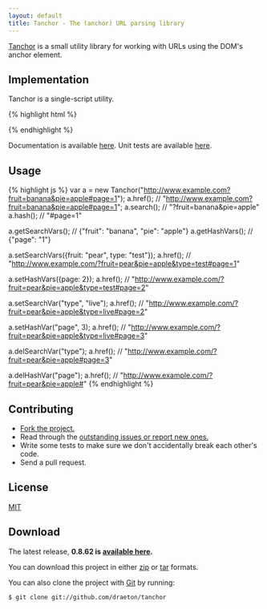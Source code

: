 ```yaml
---
layout: default
title: Tanchor - The (anchor) URL parsing library
---
```


<section id="main" role="main">

[Tanchor](http://github.com/draeton/tanchor/) is a small utility library for working with URLs using the DOM's anchor element.


## Implementation

Tanchor is a single-script utility.

{% highlight html %}
<script src="js/tanchor-0.8.62-min.js"></script>
{% endhighlight %}

Documentation is available [here](http://draeton.github.com/tanchor/tanchor/docs/tanchor.html). Unit tests are available
[here](http://draeton.github.com/tanchor/tanchor/tests/).


## Usage

{% highlight js %}
var a = new Tanchor("http://www.example.com?fruit=banana&pie=apple#page=1");
a.href();   // "http://www.example.com?fruit=banana&pie=apple#page=1";
a.search(); // "?fruit=banana&pie=apple"
a.hash();   // "#page=1"

a.getSearchVars(); // {"fruit": "banana", "pie": "apple"}
a.getHashVars();   // {"page": "1"}

a.setSearchVars({fruit: "pear", type: "test"});
a.href(); // "http://www.example.com/?fruit=pear&pie=apple&type=test#page=1"

a.setHashVars({page: 2});
a.href(); // "http://www.example.com/?fruit=pear&pie=apple&type=test#page=2"

a.setSearchVar("type", "live");
a.href(); // "http://www.example.com/?fruit=pear&pie=apple&type=live#page=2"

a.setHashVar("page", 3);
a.href(); // "http://www.example.com/?fruit=pear&pie=apple&type=live#page=3"

a.delSearchVar("type");
a.href(); // "http://www.example.com/?fruit=pear&pie=apple#page=3"

a.delHashVar("page");
a.href(); // "http://www.example.com/?fruit=pear&pie=apple#"
{% endhighlight %}


## Contributing

* [Fork the project.](https://github.com/draeton/tanchor)
* Read through the [outstanding issues or report new ones.](https://github.com/draeton/tanchor/issues)
* Write some tests to make sure we don't accidentally break each other's code.
* Send a pull request.


## License

[MIT](https://raw.github.com/draeton/tanchor/master/LICENSE)


## Download

The latest release, **0.8.62 is [available here](http://draeton.github.com/tanchor/tanchor/dist/tanchor-0.8.62.zip).**

You can download this project in either [zip](https://github.com/draeton/tanchor/zipball/master)
or [tar](https://github.com/draeton/tanchor/tarball/master) formats.

You can also clone the project with [Git](http://git-scm.com) by running:

    $ git clone git://github.com/draeton/tanchor

</section>